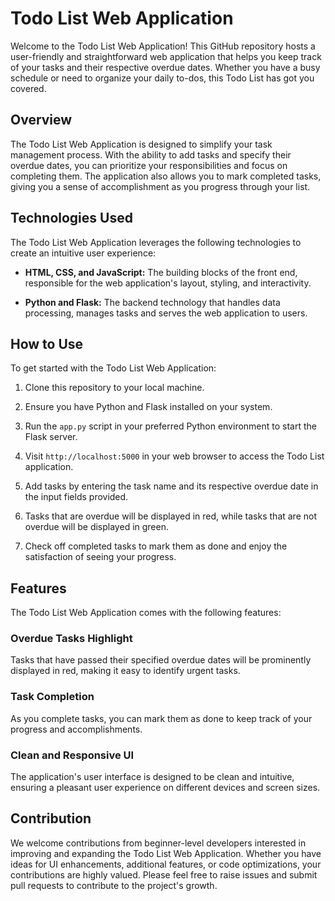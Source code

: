 # Todo List Web Application

Welcome to the Todo List Web Application! This GitHub repository hosts a user-friendly and straightforward web application that helps you keep track of your tasks and their respective overdue dates. Whether you have a busy schedule or need to organize your daily to-dos, this Todo List has got you covered.

## Overview

The Todo List Web Application is designed to simplify your task management process. With the ability to add tasks and specify their overdue dates, you can prioritize your responsibilities and focus on completing them. The application also allows you to mark completed tasks, giving you a sense of accomplishment as you progress through your list.

## Technologies Used

The Todo List Web Application leverages the following technologies to create an intuitive user experience:

- **HTML, CSS, and JavaScript:** The building blocks of the front end, responsible for the web application's layout, styling, and interactivity.

- **Python and Flask:** The backend technology that handles data processing, manages tasks and serves the web application to users.

## How to Use

To get started with the Todo List Web Application:

1. Clone this repository to your local machine.

2. Ensure you have Python and Flask installed on your system.

3. Run the `app.py` script in your preferred Python environment to start the Flask server.

4. Visit `http://localhost:5000` in your web browser to access the Todo List application.

5. Add tasks by entering the task name and its respective overdue date in the input fields provided.

6. Tasks that are overdue will be displayed in red, while tasks that are not overdue will be displayed in green.

7. Check off completed tasks to mark them as done and enjoy the satisfaction of seeing your progress.

## Features

The Todo List Web Application comes with the following features:

### Overdue Tasks Highlight

Tasks that have passed their specified overdue dates will be prominently displayed in red, making it easy to identify urgent tasks.

### Task Completion

As you complete tasks, you can mark them as done to keep track of your progress and accomplishments.

### Clean and Responsive UI

The application's user interface is designed to be clean and intuitive, ensuring a pleasant user experience on different devices and screen sizes.

## Contribution

We welcome contributions from beginner-level developers interested in improving and expanding the Todo List Web Application. Whether you have ideas for UI enhancements, additional features, or code optimizations, your contributions are highly valued. Please feel free to raise issues and submit pull requests to contribute to the project's growth.
